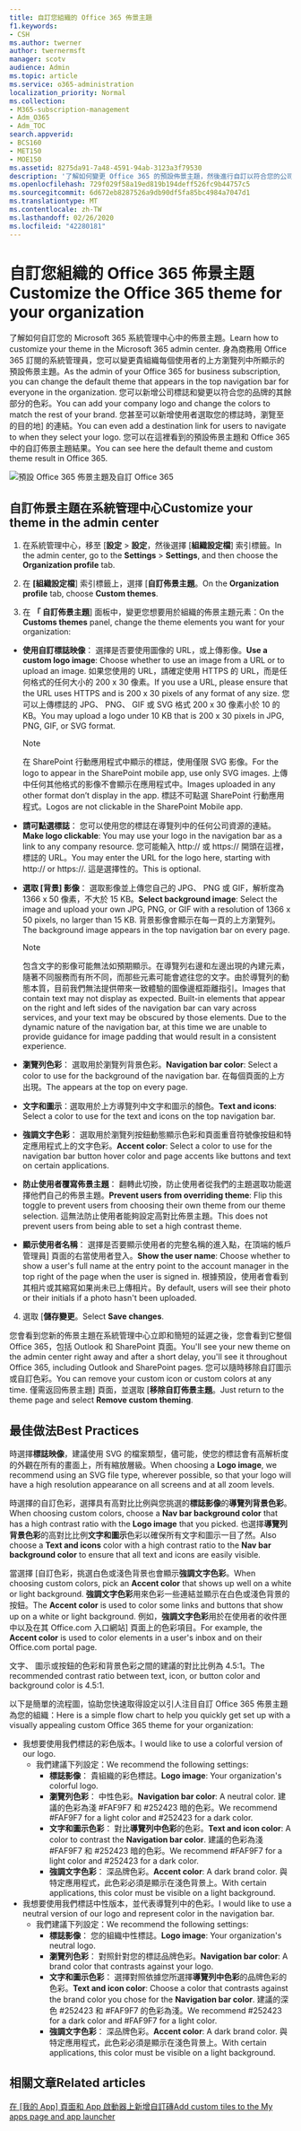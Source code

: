 ```yaml
---
title: 自訂您組織的 Office 365 佈景主題
f1.keywords:
- CSH
ms.author: twerner
author: twernermsft
manager: scotv
audience: Admin
ms.topic: article
ms.service: o365-administration
localization_priority: Normal
ms.collection:
- M365-subscription-management
- Adm_O365
- Adm_TOC
search.appverid:
- BCS160
- MET150
- MOE150
ms.assetid: 8275da91-7a48-4591-94ab-3123a3f79530
description: '了解如何變更 Office 365 的預設佈景主題，然後進行自訂以符合您的公司標誌或色彩。 '
ms.openlocfilehash: 729f029f58a19ed819b194deff526fc9b44757c5
ms.sourcegitcommit: 6d672eb8287526a9db90df5fa85bc4984a7047d1
ms.translationtype: MT
ms.contentlocale: zh-TW
ms.lasthandoff: 02/26/2020
ms.locfileid: "42280181"
---
```

# <a name="customize-the-office-365-theme-for-your-organization"></a><span data-ttu-id="6cca7-103">自訂您組織的 Office 365 佈景主題</span><span class="sxs-lookup"><span data-stu-id="6cca7-103">Customize the Office 365 theme for your organization</span></span>

<span data-ttu-id="6cca7-104">了解如何自訂您的 Microsoft 365 系統管理中心中的佈景主題。</span><span class="sxs-lookup"><span data-stu-id="6cca7-104">Learn how to customize your theme in the Microsoft 365 admin center.</span></span> <span data-ttu-id="6cca7-105">身為商務用 Office 365 訂閱的系統管理員，您可以變更貴組織每個使用者的上方瀏覽列中所顯示的預設佈景主題。</span><span class="sxs-lookup"><span data-stu-id="6cca7-105">As the admin of your Office 365 for business subscription, you can change the default theme that appears in the top navigation bar for everyone in the organization.</span></span> <span data-ttu-id="6cca7-106">您可以新增公司標誌和變更以符合您的品牌的其餘部分的色彩。</span><span class="sxs-lookup"><span data-stu-id="6cca7-106">You can add your company logo and change the colors to match the rest of your brand.</span></span> <span data-ttu-id="6cca7-107">您甚至可以新增使用者選取您的標誌時，瀏覽至的目的地] 的連結。</span><span class="sxs-lookup"><span data-stu-id="6cca7-107">You can even add a destination link for users to navigate to when they select your logo.</span></span> <span data-ttu-id="6cca7-108">您可以在這裡看到的預設佈景主題和 Office 365 中的自訂佈景主題結果。</span><span class="sxs-lookup"><span data-stu-id="6cca7-108">You can see here the default theme and custom theme result in Office 365.</span></span>
  
![預設 Office 365 佈景主題及自訂 Office 365](../media/e2cbc922-b424-4683-8c5c-fdbcbd0ce844.png)
  
## <a name="customize-your-theme-in-the-admin-center"></a><span data-ttu-id="6cca7-110">自訂佈景主題在系統管理中心</span><span class="sxs-lookup"><span data-stu-id="6cca7-110">Customize your theme in the admin center</span></span>

1. <span data-ttu-id="6cca7-111">在系統管理中心，移至 [**設定** \> **設定**，然後選擇 [**組織設定檔**] 索引標籤。</span><span class="sxs-lookup"><span data-stu-id="6cca7-111">In the admin center, go to the **Settings** \> **Settings**, and then choose the **Organization profile** tab.</span></span>

2. <span data-ttu-id="6cca7-112">在 **[組織設定檔**] 索引標籤上，選擇 [**自訂佈景主題**。</span><span class="sxs-lookup"><span data-stu-id="6cca7-112">On the **Organization profile** tab, choose **Custom themes**.</span></span>

3. <span data-ttu-id="6cca7-113">在 **「 自訂佈景主題**] 面板中，變更您想要用於組織的佈景主題元素：</span><span class="sxs-lookup"><span data-stu-id="6cca7-113">On the **Customs themes** panel, change the theme elements you want for your organization:</span></span>
    
  - <span data-ttu-id="6cca7-114">**使用自訂標誌映像**： 選擇是否要使用圖像的 URL，或上傳影像。</span><span class="sxs-lookup"><span data-stu-id="6cca7-114">**Use a custom logo image**: Choose whether to use an image from a URL or to upload an image.</span></span> <span data-ttu-id="6cca7-115">如果您使用的 URL，請確定使用 HTTPS 的 URL，而是任何格式的任何大小的 200 x 30 像素。</span><span class="sxs-lookup"><span data-stu-id="6cca7-115">If you use a URL, please ensure that the URL uses HTTPS and is 200 x 30 pixels of any format of any size.</span></span> <span data-ttu-id="6cca7-116">您可以上傳標誌的 JPG、 PNG、 GIF 或 SVG 格式 200 x 30 像素小於 10 的 KB。</span><span class="sxs-lookup"><span data-stu-id="6cca7-116">You may upload a logo under 10 KB that is 200 x 30 pixels in JPG, PNG, GIF, or SVG format.</span></span>

    > [!NOTE]
    > <span data-ttu-id="6cca7-117">在 SharePoint 行動應用程式中顯示的標誌，使用僅限 SVG 影像。</span><span class="sxs-lookup"><span data-stu-id="6cca7-117">For the logo to appear in the SharePoint mobile app, use only SVG images.</span></span> <span data-ttu-id="6cca7-118">上傳中任何其他格式的影像不會顯示在應用程式中。</span><span class="sxs-lookup"><span data-stu-id="6cca7-118">Images uploaded in any other format don’t display in the app.</span></span> <span data-ttu-id="6cca7-119">標誌不可點選 SharePoint 行動應用程式。</span><span class="sxs-lookup"><span data-stu-id="6cca7-119">Logos are not clickable in the SharePoint Mobile app.</span></span>
    
  - <span data-ttu-id="6cca7-120">**請可點選標誌**： 您可以使用您的標誌在導覽列中的任何公司資源的連結。</span><span class="sxs-lookup"><span data-stu-id="6cca7-120">**Make logo clickable**: You may use your logo in the navigation bar as a link to any company resource.</span></span> <span data-ttu-id="6cca7-121">您可能輸入 http:// 或 https:// 開頭在這裡，標誌的 URL。</span><span class="sxs-lookup"><span data-stu-id="6cca7-121">You may enter the URL for the logo here, starting with http:// or https://.</span></span> <span data-ttu-id="6cca7-122">這是選擇性的。</span><span class="sxs-lookup"><span data-stu-id="6cca7-122">This is optional.</span></span>
    
  - <span data-ttu-id="6cca7-123">**選取 [背景] 影像**： 選取影像並上傳您自己的 JPG、 PNG 或 GIF，解析度為 1366 x 50 像素，不大於 15 KB。</span><span class="sxs-lookup"><span data-stu-id="6cca7-123">**Select background image**: Select the image and upload your own JPG, PNG, or GIF with a resolution of 1366 x 50 pixels, no larger than 15 KB.</span></span> <span data-ttu-id="6cca7-124">背景影像會顯示在每一頁的上方瀏覽列。</span><span class="sxs-lookup"><span data-stu-id="6cca7-124">The background image appears in the top navigation bar on every page.</span></span>
    
    > [!NOTE]
    > <span data-ttu-id="6cca7-p106">包含文字的影像可能無法如預期顯示。在導覽列右邊和左邊出現的內建元素，隨著不同服務而有所不同，而那些元素可能會遮往您的文字。由於導覽列的動態本質，目前我們無法提供帶來一致體驗的圖像邊框距離指引。</span><span class="sxs-lookup"><span data-stu-id="6cca7-p106">Images that contain text may not display as expected. Built-in elements that appear on the right and left sides of the navigation bar can vary across services, and your text may be obscured by those elements. Due to the dynamic nature of the navigation bar, at this time we are unable to provide guidance for image padding that would result in a consistent experience.</span></span> 
    
  - <span data-ttu-id="6cca7-128">**瀏覽列色彩**： 選取用於瀏覽列背景色彩。</span><span class="sxs-lookup"><span data-stu-id="6cca7-128">**Navigation bar color**: Select a color to use for the background of the navigation bar.</span></span> <span data-ttu-id="6cca7-129">在每個頁面的上方出現。</span><span class="sxs-lookup"><span data-stu-id="6cca7-129">The appears at the top on every page.</span></span>
    
  - <span data-ttu-id="6cca7-130">**文字和圖示**：選取用於上方導覽列中文字和圖示的顏色。</span><span class="sxs-lookup"><span data-stu-id="6cca7-130">**Text and icons**: Select a color to use for the text and icons on the top navigation bar.</span></span>
    
  - <span data-ttu-id="6cca7-131">**強調文字色彩**： 選取用於瀏覽列按鈕動態顯示色彩和頁面重音符號像按鈕和特定應用程式上的文字色彩。</span><span class="sxs-lookup"><span data-stu-id="6cca7-131">**Accent color**: Select a color to use for the navigation bar button hover color and page accents like buttons and text on certain applications.</span></span>

   - <span data-ttu-id="6cca7-132">**防止使用者覆寫佈景主題**： 翻轉此切換，防止使用者從我們的主題選取功能選擇他們自己的佈景主題。</span><span class="sxs-lookup"><span data-stu-id="6cca7-132">**Prevent users from overriding theme**: Flip this toggle to prevent users from choosing their own theme from our theme selection.</span></span> <span data-ttu-id="6cca7-133">這無法防止使用者能夠設定高對比佈景主題。</span><span class="sxs-lookup"><span data-stu-id="6cca7-133">This does not prevent users from being able to set a high contrast theme.</span></span>
      
  - <span data-ttu-id="6cca7-134">**顯示使用者名稱**： 選擇是否要顯示使用者的完整名稱的進入點，在頂端的帳戶管理員] 頁面的右當使用者登入。</span><span class="sxs-lookup"><span data-stu-id="6cca7-134">**Show the user name**: Choose whether to show a user's full name at the entry point to the account manager in the top right of the page when the user is signed in.</span></span> <span data-ttu-id="6cca7-135">根據預設，使用者會看到其相片或其縮寫如果尚未已上傳相片。</span><span class="sxs-lookup"><span data-stu-id="6cca7-135">By default, users will see their photo or their initials if a photo hasn't been uploaded.</span></span>
    
4. <span data-ttu-id="6cca7-136">選取 [**儲存變更**。</span><span class="sxs-lookup"><span data-stu-id="6cca7-136">Select **Save changes**.</span></span>
    
<span data-ttu-id="6cca7-137">您會看到您新的佈景主題在系統管理中心立即和簡短的延遲之後，您會看到它整個 Office 365，包括 Outlook 和 SharePoint 頁面。</span><span class="sxs-lookup"><span data-stu-id="6cca7-137">You'll see your new theme on the admin center right away and after a short delay, you'll see it throughout Office 365, including Outlook and SharePoint pages.</span></span> <span data-ttu-id="6cca7-138">您可以隨時移除自訂圖示或自訂色彩。</span><span class="sxs-lookup"><span data-stu-id="6cca7-138">You can remove your custom icon or custom colors at any time.</span></span> <span data-ttu-id="6cca7-139">僅需返回佈景主題] 頁面，並選取 [**移除自訂佈景主題**。</span><span class="sxs-lookup"><span data-stu-id="6cca7-139">Just return to the theme page and select **Remove custom theming**.</span></span>
  
## <a name="best-practices"></a><span data-ttu-id="6cca7-140">最佳做法</span><span class="sxs-lookup"><span data-stu-id="6cca7-140">Best Practices</span></span>

<span data-ttu-id="6cca7-141">時選擇**標誌映像**，建議使用 SVG 的檔案類型，儘可能，使您的標誌會有高解析度的外觀在所有的畫面上，所有縮放層級。</span><span class="sxs-lookup"><span data-stu-id="6cca7-141">When choosing a **Logo image**, we recommend using an SVG file type, wherever possible, so that your logo will have a high resolution appearance on all screens and at all zoom levels.</span></span>

<span data-ttu-id="6cca7-142">時選擇的自訂色彩，選擇具有高對比比例與您挑選的**標誌影像**的**導覽列背景色彩**。</span><span class="sxs-lookup"><span data-stu-id="6cca7-142">When choosing custom colors, choose a **Nav bar background color** that has a high contrast ratio with the **Logo image** that you picked.</span></span> <span data-ttu-id="6cca7-143">也選擇**導覽列背景色彩**的高對比比例**文字和圖示**色彩以確保所有文字和圖示一目了然。</span><span class="sxs-lookup"><span data-stu-id="6cca7-143">Also choose a **Text and icons** color with a high contrast ratio to the **Nav bar background color** to ensure that all text and icons are easily visible.</span></span>

<span data-ttu-id="6cca7-144">當選擇 [自訂色彩，挑選白色或淺色背景也會顯示**強調文字色彩**。</span><span class="sxs-lookup"><span data-stu-id="6cca7-144">When choosing custom colors, pick an **Accent color** that shows up well on a white or light background.</span></span> <span data-ttu-id="6cca7-145">**強調文字色彩**用來色彩一些連結並顯示在白色或淺色背景的按鈕。</span><span class="sxs-lookup"><span data-stu-id="6cca7-145">The **Accent color** is used to color some links and buttons that show up on a white or light background.</span></span> <span data-ttu-id="6cca7-146">例如，**強調文字色彩**用於在使用者的收件匣中以及在其 Office.com 入口網站] 頁面上的色彩項目。</span><span class="sxs-lookup"><span data-stu-id="6cca7-146">For example, the **Accent color** is used to color elements in a user's inbox and on their Office.com portal page.</span></span> 
  
<span data-ttu-id="6cca7-147">文字、 圖示或按鈕的色彩和背景色彩之間的建議的對比比例為 4.5:1。</span><span class="sxs-lookup"><span data-stu-id="6cca7-147">The recommended contrast ratio between text, icon, or button color and background color is 4.5:1.</span></span>

<span data-ttu-id="6cca7-148">以下是簡單的流程圖，協助您快速取得設定以引人注目自訂 Office 365 佈景主題為您的組織：</span><span class="sxs-lookup"><span data-stu-id="6cca7-148">Here is a simple flow chart to help you quickly get set up with a visually appealing custom Office 365 theme for your organization:</span></span>
  - <span data-ttu-id="6cca7-149">我想要使用我們標誌的彩色版本。</span><span class="sxs-lookup"><span data-stu-id="6cca7-149">I would like to use a colorful version of our logo.</span></span>
    - <span data-ttu-id="6cca7-150">我們建議下列設定：</span><span class="sxs-lookup"><span data-stu-id="6cca7-150">We recommend the following settings:</span></span>
      - <span data-ttu-id="6cca7-151">**標誌影像**： 貴組織的彩色標誌。</span><span class="sxs-lookup"><span data-stu-id="6cca7-151">**Logo image**: Your organization's colorful logo.</span></span>
      - <span data-ttu-id="6cca7-152">**瀏覽列色彩**： 中性色彩。</span><span class="sxs-lookup"><span data-stu-id="6cca7-152">**Navigation bar color**: A neutral color.</span></span> <span data-ttu-id="6cca7-153">建議的色彩為淺 #FAF9F7 和 #252423 暗的色彩。</span><span class="sxs-lookup"><span data-stu-id="6cca7-153">We recommend #FAF9F7 for a light color and #252423 for a dark color.</span></span>
      - <span data-ttu-id="6cca7-154">**文字和圖示色彩**： 對比**導覽列中色彩**的色彩。</span><span class="sxs-lookup"><span data-stu-id="6cca7-154">**Text and icon color**: A color to contrast the **Navigation bar color**.</span></span> <span data-ttu-id="6cca7-155">建議的色彩為淺 #FAF9F7 和 #252423 暗的色彩。</span><span class="sxs-lookup"><span data-stu-id="6cca7-155">We recommend #FAF9F7 for a light color and #252423 for a dark color.</span></span>
      - <span data-ttu-id="6cca7-156">**強調文字色彩**： 深品牌色彩。</span><span class="sxs-lookup"><span data-stu-id="6cca7-156">**Accent color**: A dark brand color.</span></span> <span data-ttu-id="6cca7-157">與特定應用程式，此色彩必須是顯示在淺色背景上。</span><span class="sxs-lookup"><span data-stu-id="6cca7-157">With certain applications, this color must be visible on a light background.</span></span>
  - <span data-ttu-id="6cca7-158">我想要使用我們標誌中性版本，並代表導覽列中的色彩。</span><span class="sxs-lookup"><span data-stu-id="6cca7-158">I would like to use a neutral version of our logo and represent color in the navigation bar.</span></span>
    - <span data-ttu-id="6cca7-159">我們建議下列設定：</span><span class="sxs-lookup"><span data-stu-id="6cca7-159">We recommend the following settings:</span></span>
      - <span data-ttu-id="6cca7-160">**標誌影像**： 您的組織中性標誌。</span><span class="sxs-lookup"><span data-stu-id="6cca7-160">**Logo image**: Your organization's neutral logo.</span></span>
      - <span data-ttu-id="6cca7-161">**瀏覽列色彩**： 對照針對您的標誌品牌色彩。</span><span class="sxs-lookup"><span data-stu-id="6cca7-161">**Navigation bar color**: A brand color that contrasts against your logo.</span></span>
      - <span data-ttu-id="6cca7-162">**文字和圖示色彩**： 選擇對照依據您所選擇**導覽列中色彩**的品牌色彩的色彩。</span><span class="sxs-lookup"><span data-stu-id="6cca7-162">**Text and icon color**: Choose a color that contrasts against the brand color you chose for the **Navigation bar color**.</span></span> <span data-ttu-id="6cca7-163">建議的深色 #252423 和 #FAF9F7 的色彩為淺。</span><span class="sxs-lookup"><span data-stu-id="6cca7-163">We recommend #252423 for a dark color and #FAF9F7 for a light color.</span></span>
      - <span data-ttu-id="6cca7-164">**強調文字色彩**： 深品牌色彩。</span><span class="sxs-lookup"><span data-stu-id="6cca7-164">**Accent color**: A dark brand color.</span></span> <span data-ttu-id="6cca7-165">與特定應用程式，此色彩必須是顯示在淺色背景上。</span><span class="sxs-lookup"><span data-stu-id="6cca7-165">With certain applications, this color must be visible on a light background.</span></span>
  
## <a name="related-articles"></a><span data-ttu-id="6cca7-166">相關文章</span><span class="sxs-lookup"><span data-stu-id="6cca7-166">Related articles</span></span>

<span data-ttu-id="6cca7-167">[在 [我的 App] 頁面和 App 啟動器上新增自訂磚](../manage/customize-the-app-launcher.md)</span><span class="sxs-lookup"><span data-stu-id="6cca7-167">[Add custom tiles to the My apps page and app launcher](../manage/customize-the-app-launcher.md)</span></span>
  
  

